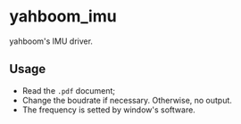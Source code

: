 # yahboom_imu
yahboom's IMU driver.

## Usage
- Read the `.pdf` document;
- Change the boudrate if necessary. Otherwise, no output.
- The frequency is setted by window's software.

